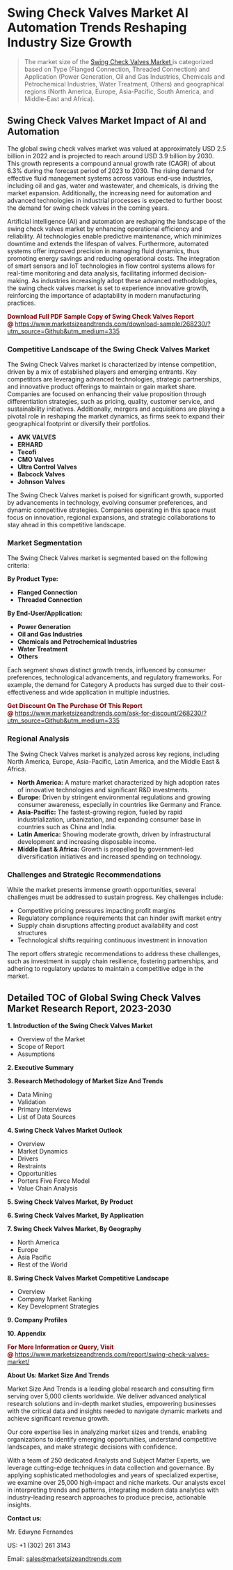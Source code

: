 <h1>Swing Check Valves Market AI Automation Trends Reshaping Industry Size Growth</h1><blockquote><p>The market size of the <a href="https://www.marketsizeandtrends.com/download-sample/268230/?utm_source=Github&amp;utm_medium=335" target="_blank">Swing Check Valves Market </a>is categorized based on Type (Flanged Connection, Threaded Connection) and Application (Power Generation, Oil and Gas Industries, Chemicals and Petrochemical Industries, Water Treatment, Others) and geographical regions (North America, Europe, Asia-Pacific, South America, and Middle-East and Africa).</p></blockquote><p><h2>Swing Check Valves Market Impact of AI and Automation</h2><p>The global swing check valves market was valued at approximately USD 2.5 billion in 2022 and is projected to reach around USD 3.9 billion by 2030. This growth represents a compound annual growth rate (CAGR) of about 6.3% during the forecast period of 2023 to 2030. The rising demand for effective fluid management systems across various end-use industries, including oil and gas, water and wastewater, and chemicals, is driving the market expansion. Additionally, the increasing need for automation and advanced technologies in industrial processes is expected to further boost the demand for swing check valves in the coming years.</p><p>Artificial intelligence (AI) and automation are reshaping the landscape of the swing check valves market by enhancing operational efficiency and reliability. AI technologies enable predictive maintenance, which minimizes downtime and extends the lifespan of valves. Furthermore, automated systems offer improved precision in managing fluid dynamics, thus promoting energy savings and reducing operational costs. The integration of smart sensors and IoT technologies in flow control systems allows for real-time monitoring and data analysis, facilitating informed decision-making. As industries increasingly adopt these advanced methodologies, the swing check valves market is set to experience innovative growth, reinforcing the importance of adaptability in modern manufacturing practices.</p></p><p><strong><span style="color: #800000;">Download Full PDF Sample Copy of Swing Check Valves Report @</span>&nbsp;</strong><a href="https://www.marketsizeandtrends.com/download-sample/268230/?utm_source=Github&amp;utm_medium=335">https://www.marketsizeandtrends.com/download-sample/268230/?utm_source=Github&amp;utm_medium=335</a></p><h3>Competitive Landscape of the Swing Check Valves Market</h3><p>The Swing Check Valves market is characterized by intense competition, driven by a mix of established players and emerging entrants. Key competitors are leveraging advanced technologies, strategic partnerships, and innovative product offerings to maintain or gain market share. Companies are focused on enhancing their value proposition through differentiation strategies, such as pricing, quality, customer service, and sustainability initiatives. Additionally, mergers and acquisitions are playing a pivotal role in reshaping the market dynamics, as firms seek to expand their geographical footprint or diversify their portfolios.</p><p><strong><p><ul><li>AVK VALVES </li><li> ERHARD </li><li> Tecofi </li><li> CMO Valves </li><li> Ultra Control Valves </li><li> Babcock Valves </li><li> Johnson Valves</p></li></ul></p></strong></p><p>The Swing Check Valves market is poised for significant growth, supported by advancements in technology, evolving consumer preferences, and dynamic competitive strategies. Companies operating in this space must focus on innovation, regional expansions, and strategic collaborations to stay ahead in this competitive landscape.</p><h3>Market Segmentation</h3><p>The Swing Check Valves market is segmented based on the following criteria:</p><p><strong>By Product Type:</strong></p><p><strong><p><ul><li>Flanged Connection </li><li> Threaded Connection</p></li></ul></p></strong></p><p><strong>By End-User/Application:</strong></p><p><strong><p><ul><li>Power Generation </li><li> Oil and Gas Industries </li><li> Chemicals and Petrochemical Industries </li><li> Water Treatment </li><li> Others</p></li></ul></p></strong></p><p>Each segment shows distinct growth trends, influenced by consumer preferences, technological advancements, and regulatory frameworks. For example, the demand for Category A products has surged due to their cost-effectiveness and wide application in multiple industries.</p><p><strong><span style="color: #800000;">Get Discount On The Purchase Of This Report @&nbsp;</span></strong><a href="https://www.marketsizeandtrends.com/ask-for-discount/268230/?utm_source=Github&amp;utm_medium=335">https://www.marketsizeandtrends.com/ask-for-discount/268230/?utm_source=Github&amp;utm_medium=335</a></p><h3>Regional Analysis</h3><p>The Swing Check Valves market is analyzed across key regions, including North America, Europe, Asia-Pacific, Latin America, and the Middle East &amp; Africa.</p><ul><li><strong>North America:</strong> A mature market characterized by high adoption rates of innovative technologies and significant R&amp;D investments.</li><li><strong>Europe:</strong> Driven by stringent environmental regulations and growing consumer awareness, especially in countries like Germany and France.</li><li><strong>Asia-Pacific:</strong> The fastest-growing region, fueled by rapid industrialization, urbanization, and expanding consumer base in countries such as China and India.</li><li><strong>Latin America:</strong> Showing moderate growth, driven by infrastructural development and increasing disposable income.</li><li><strong>Middle East &amp; Africa:</strong> Growth is propelled by government-led diversification initiatives and increased spending on technology.</li></ul><h3>Challenges and Strategic Recommendations</h3><p>While the market presents immense growth opportunities, several challenges must be addressed to sustain progress. Key challenges include:</p><ul><li>Competitive pricing pressures impacting profit margins</li><li>Regulatory compliance requirements that can hinder swift market entry</li><li>Supply chain disruptions affecting product availability and cost structures</li><li>Technological shifts requiring continuous investment in innovation</li></ul><p>The report offers strategic recommendations to address these challenges, such as investment in supply chain resilience, fostering partnerships, and adhering to regulatory updates to maintain a competitive edge in the market.</p><h2>Detailed TOC of Global Swing Check Valves Market Research Report, 2023-2030</h2><p><strong>1. Introduction of the Swing Check Valves Market</strong></p><ul><li>Overview of the Market</li><li>Scope of Report</li><li>Assumptions&nbsp;</li></ul><p><strong>2. Executive Summary</strong></p><p><strong>3. Research Methodology of <strong>Market Size And Trends</strong></strong></p><ul><li>Data Mining</li><li>Validation</li><li>Primary Interviews</li><li>List of Data Sources&nbsp;</li></ul><p><strong>4. Swing Check Valves Market Outlook</strong></p><ul><li>Overview</li><li>Market Dynamics</li><li>Drivers</li><li>Restraints</li><li>Opportunities</li><li>Porters Five Force Model</li><li>Value Chain Analysis&nbsp;</li></ul><p><strong>5. Swing Check Valves Market, By Product</strong></p><p><strong>6. Swing Check Valves Market, By Application</strong></p><p><strong>7. Swing Check Valves Market, By Geography</strong></p><ul><li>North America</li><li>Europe</li><li>Asia Pacific</li><li>Rest of the World&nbsp;</li></ul><p><strong>8. Swing Check Valves Market Competitive Landscape</strong></p><ul><li>Overview</li><li>Company Market Ranking</li><li>Key Development Strategies&nbsp;</li></ul><p><strong>9. Company Profiles</strong></p><p><strong>10. Appendix</strong></p><p><strong><span style="color: #800000;">For More Information or Query, Visit @&nbsp;</span></strong><a href="https://www.marketsizeandtrends.com/report/swing-check-valves-market/">https://www.marketsizeandtrends.com/report/swing-check-valves-market/</a></p><p></p><p><strong>About Us:&nbsp;Market Size And Trends</strong></p><p>Market Size And Trends&nbsp;is a leading global research and consulting firm serving over 5,000 clients worldwide. We deliver advanced analytical research solutions and in-depth market studies, empowering businesses with the critical data and insights needed to navigate dynamic markets and achieve significant revenue growth.</p><p>Our core expertise lies in analyzing market sizes and trends, enabling organizations to identify emerging opportunities, understand competitive landscapes, and make strategic decisions with confidence.</p><p>With a team of 250 dedicated Analysts and Subject Matter Experts, we leverage cutting-edge techniques in data collection and governance. By applying sophisticated methodologies and years of specialized expertise, we examine over 25,000 high-impact and niche markets. Our analysts excel in interpreting trends and patterns, integrating modern data analytics with industry-leading research approaches to produce precise, actionable insights.</p><p><strong>Contact us:</strong></p><p>Mr. Edwyne Fernandes</p><p>US: +1 (302) 261 3143</p><p>Email: <a href="mailto:sales@marketsizeandtrends.com">sales@marketsizeandtrends.com</a>&nbsp;</p>
